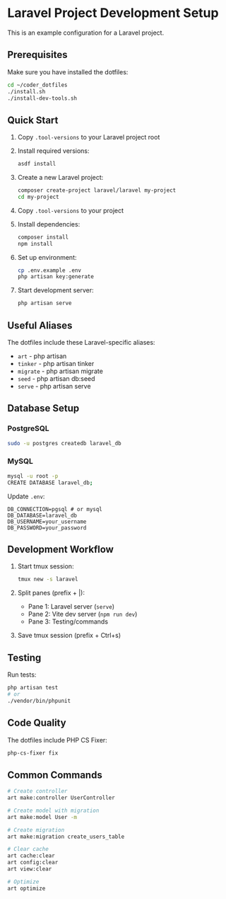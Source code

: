 # Laravel Project Development Setup

This is an example configuration for a Laravel project.

## Prerequisites

Make sure you have installed the dotfiles:
```bash
cd ~/coder_dotfiles
./install.sh
./install-dev-tools.sh
```

## Quick Start

1. Copy `.tool-versions` to your Laravel project root
2. Install required versions:
   ```bash
   asdf install
   ```

3. Create a new Laravel project:
   ```bash
   composer create-project laravel/laravel my-project
   cd my-project
   ```

4. Copy `.tool-versions` to your project
5. Install dependencies:
   ```bash
   composer install
   npm install
   ```

6. Set up environment:
   ```bash
   cp .env.example .env
   php artisan key:generate
   ```

7. Start development server:
   ```bash
   php artisan serve
   ```

## Useful Aliases

The dotfiles include these Laravel-specific aliases:

- `art` - php artisan
- `tinker` - php artisan tinker
- `migrate` - php artisan migrate
- `seed` - php artisan db:seed
- `serve` - php artisan serve

## Database Setup

### PostgreSQL
```bash
sudo -u postgres createdb laravel_db
```

### MySQL
```bash
mysql -u root -p
CREATE DATABASE laravel_db;
```

Update `.env`:
```
DB_CONNECTION=pgsql # or mysql
DB_DATABASE=laravel_db
DB_USERNAME=your_username
DB_PASSWORD=your_password
```

## Development Workflow

1. Start tmux session:
   ```bash
   tmux new -s laravel
   ```

2. Split panes (prefix + |):
   - Pane 1: Laravel server (`serve`)
   - Pane 2: Vite dev server (`npm run dev`)
   - Pane 3: Testing/commands

3. Save tmux session (prefix + Ctrl+s)

## Testing

Run tests:
```bash
php artisan test
# or
./vendor/bin/phpunit
```

## Code Quality

The dotfiles include PHP CS Fixer:
```bash
php-cs-fixer fix
```

## Common Commands

```bash
# Create controller
art make:controller UserController

# Create model with migration
art make:model User -m

# Create migration
art make:migration create_users_table

# Clear cache
art cache:clear
art config:clear
art view:clear

# Optimize
art optimize
```
